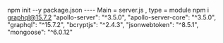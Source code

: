 npm init --y
package.json ---- Main = server.js , type = module
npm i graphql@15.7.2
"apollo-server": "^3.5.0",
"apollo-server-core": "^3.5.0",
"graphql": "^15.7.2",
"bcryptjs": "^2.4.3",
"jsonwebtoken": "^8.5.1",
"mongoose": "^6.0.12"
